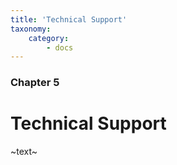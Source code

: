 ```yaml
---
title: 'Technical Support'
taxonomy:
    category:
        - docs
---
```


### Chapter 5

# Technical Support

~text~